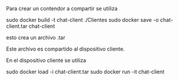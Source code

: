 Para crear un contendor a compartir se utiliza

sudo docker build -t chat-client ./Clientes
sudo docker save -o chat-client.tar chat-client

esto crea un archivo .tar 

Este archivo es compartido al dispositivo cliente.

En el dispositivo cliente se utiliza

sudo docker load -i chat-client.tar
sudo docker run -it chat-client

